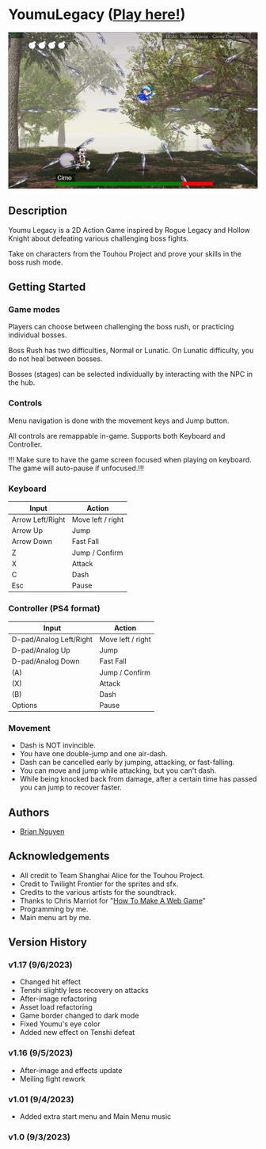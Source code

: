 # YoumuLegacy ([Play here!](https://briannguyen636.github.io/YoumuLegacy/))

![Cover image](./cover.png)

## Description

Youmu Legacy is a 2D Action Game inspired by Rogue Legacy and Hollow Knight about defeating various challenging boss fights.

Take on characters from the Touhou Project and prove your skills in the boss rush mode.

## Getting Started

### Game modes 
Players can choose between challenging the boss rush, or practicing individual bosses.

Boss Rush has two difficulties, Normal or Lunatic. On Lunatic difficulty, you do not heal between bosses. 

Bosses (stages) can be selected individually by interacting with the NPC in the hub.

### Controls
Menu navigation is done with the movement keys and Jump button.

All controls are remappable in-game. Supports both Keyboard and Controller.

!!! Make sure to have the game screen focused when playing on keyboard. The game will auto-pause if unfocused.!!!
### Keyboard
| Input | Action |
| -------- | ------- |
| Arrow Left/Right | Move left / right |
| Arrow Up | Jump |
| Arrow Down | Fast Fall |
| Z | Jump / Confirm |
| X | Attack |
| C | Dash |
| Esc | Pause |

### Controller (PS4 format)

| Input | Action |
| -------- | ------- |
| D-pad/Analog Left/Right | Move left / right |
| D-pad/Analog Up | Jump |
| D-pad/Analog Down | Fast Fall |
| (A) | Jump / Confirm|
| (X) | Attack |
| (B) | Dash |
| Options | Pause |

### Movement

- Dash is NOT invincible.
- You have one double-jump and one air-dash.
- Dash can be cancelled early by jumping, attacking, or fast-falling.
- You can move and jump while attacking, but you can't dash.
- While being knocked back from damage, after a certain time has passed you can jump to recover faster.


## Authors

- [Brian Nguyen](https://github.com/BrianNguyen636)

## Acknowledgements

- All credit to Team Shanghai Alice for the Touhou Project.
- Credit to Twilight Frontier for the sprites and sfx.
- Credits to the various artists for the soundtrack.
- Thanks to Chris Marriot for "[How To Make A Web Game](https://www.youtube.com/playlist?list=PLRgsEjJNLnh7fqP4mVqP-h6fAnuOdx3l4)"
- Programming by me.
- Main menu art by me.

## Version History

### v1.17 (9/6/2023)
- Changed hit effect
- Tenshi slightly less recovery on attacks
- After-image refactoring
- Asset load refactoring
- Game border changed to dark mode
- Fixed Youmu's eye color
- Added new effect on Tenshi defeat
### v1.16 (9/5/2023)
- After-image and effects update
- Meiling fight rework
### v1.01 (9/4/2023)
- Added extra start menu and Main Menu music
### v1.0 (9/3/2023)
